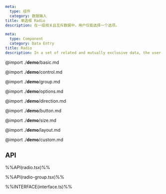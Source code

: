 ```yaml zh-CN
meta:
  type: 组件
  category: 数据输入
title: 单选框 Radio
description: 在一组相关且互斥数据中，用户仅能选择一个选项。
```

```yaml en-US
meta:
  type: Component
  category: Data Entry
title: Radio
description: In a set of related and mutually exclusive data, the user can only select one option.
```

@import ./**demo**/basic.md

@import ./**demo**/control.md

@import ./**demo**/group.md

@import ./**demo**/options.md

@import ./**demo**/direction.md

@import ./**demo**/button.md

@import ./**demo**/size.md

@import ./**demo**/layout.md

@import ./**demo**/custom.md

## API

%%API(radio.tsx)%%

%%API(radio-group.tsx)%%

%%INTERFACE(interface.ts)%%
